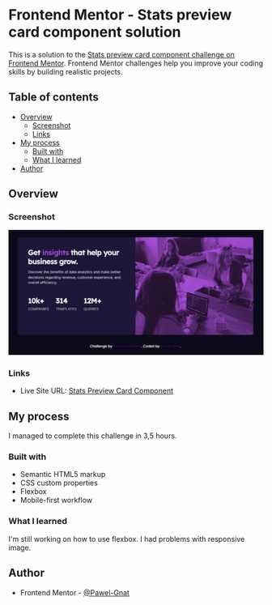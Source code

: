 # Frontend Mentor - Stats preview card component solution

This is a solution to the [Stats preview card component challenge on Frontend Mentor](https://www.frontendmentor.io/challenges/stats-preview-card-component-8JqbgoU62). Frontend Mentor challenges help you improve your coding skills by building realistic projects.

## Table of contents

- [Overview](#overview)
  - [Screenshot](#screenshot)
  - [Links](#links)
- [My process](#my-process)
  - [Built with](#built-with)
  - [What I learned](#what-i-learned)
- [Author](#author)

## Overview

### Screenshot

![](./screenshot.jpg)

### Links

- Live Site URL: [Stats Preview Card Component](https://pawel-gnat.github.io/Frontend-Mentor-Stats-Preview-Card-Component/)

## My process

I managed to complete this challenge in 3,5 hours.

### Built with

- Semantic HTML5 markup
- CSS custom properties
- Flexbox
- Mobile-first workflow

### What I learned

I'm still working on how to use flexbox. I had problems with responsive image.

## Author

- Frontend Mentor - [@Pawel-Gnat](https://www.frontendmentor.io/profile/Pawel-Gnat)
